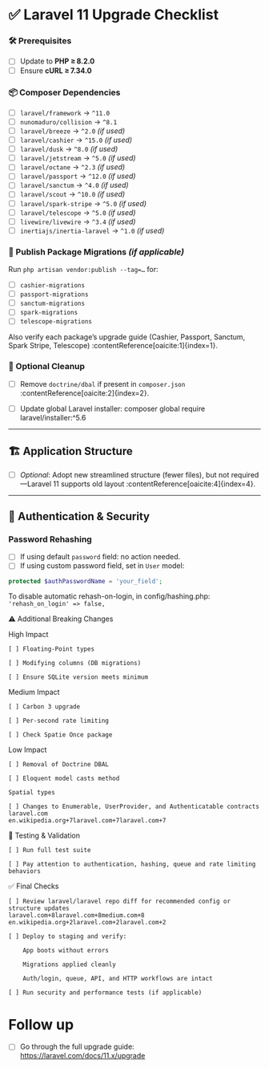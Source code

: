 # ✅ Laravel 11 Upgrade Checklist

### 🛠 Prerequisites
- [ ] Update to **PHP ≥ 8.2.0**
- [ ] Ensure **cURL ≥ 7.34.0**

### 📦 Composer Dependencies
- [ ] `laravel/framework` → `^11.0`
- [ ] `nunomaduro/collision` → `^8.1`
- [ ] `laravel/breeze` → `^2.0` *(if used)*
- [ ] `laravel/cashier` → `^15.0` *(if used)*
- [ ] `laravel/dusk` → `^8.0` *(if used)*
- [ ] `laravel/jetstream` → `^5.0` *(if used)*
- [ ] `laravel/octane` → `^2.3` *(if used)*
- [ ] `laravel/passport` → `^12.0` *(if used)*
- [ ] `laravel/sanctum` → `^4.0` *(if used)*
- [ ] `laravel/scout` → `^10.0` *(if used)*
- [ ] `laravel/spark-stripe` → `^5.0` *(if used)*
- [ ] `laravel/telescope` → `^5.0` *(if used)*
- [ ] `livewire/livewire` → `^3.4` *(if used)*
- [ ] `inertiajs/inertia-laravel` → `^1.0` *(if used)*

### 🔧 Publish Package Migrations *(if applicable)*
Run `php artisan vendor:publish --tag=…` for:
- [ ] `cashier-migrations`
- [ ] `passport-migrations`
- [ ] `sanctum-migrations`
- [ ] `spark-migrations`
- [ ] `telescope-migrations`

Also verify each package’s upgrade guide (Cashier, Passport, Sanctum, Spark Stripe, Telescope) :contentReference[oaicite:1]{index=1}.

### 🧹 Optional Cleanup
- [ ] Remove `doctrine/dbal` if present in `composer.json` :contentReference[oaicite:2]{index=2}.
- [ ] Update global Laravel installer: composer global require laravel/installer:^5.6


---

## 🏗 Application Structure
- [ ] *Optional*: Adopt new streamlined structure (fewer files), but not required—Laravel 11 supports old layout :contentReference[oaicite:4]{index=4}.

---

## 🔐 Authentication & Security

### Password Rehashing
- [ ] If using default `password` field: no action needed.
- [ ] If using custom password field, set in `User` model:
```php
protected $authPasswordName = 'your_field';
```
To disable automatic rehash-on-login, in config/hashing.php:
`'rehash_on_login' => false,`

⚠️ Additional Breaking Changes

High Impact

    [ ] Floating‑Point types

    [ ] Modifying columns (DB migrations)

    [ ] Ensure SQLite version meets minimum

Medium Impact

    [ ] Carbon 3 upgrade

    [ ] Per‑second rate limiting

    [ ] Check Spatie Once package

Low Impact

    [ ] Removal of Doctrine DBAL

    [ ] Eloquent model casts method

    Spatial types

    [ ] Changes to Enumerable, UserProvider, and Authenticatable contracts
    laravel.com
    en.wikipedia.org+7laravel.com+7laravel.com+7

🧪 Testing & Validation

    [ ] Run full test suite

    [ ] Pay attention to authentication, hashing, queue and rate limiting behaviors

✅ Final Checks

    [ ] Review laravel/laravel repo diff for recommended config or structure updates
    laravel.com+8laravel.com+8medium.com+8
    en.wikipedia.org+2laravel.com+2laravel.com+2

    [ ] Deploy to staging and verify:

        App boots without errors

        Migrations applied cleanly

        Auth/login, queue, API, and HTTP workflows are intact

    [ ] Run security and performance tests (if applicable)

# Follow up
- [ ] Go through the full upgrade guide: https://laravel.com/docs/11.x/upgrade
